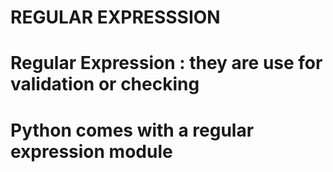 # REGULAR EXPRESSSION

# Regular Expression : they are use for validation  or checking

# Python comes with a regular expression module

# 